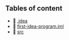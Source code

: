 ## Tables of content
- 📁 [.idea](./.idea)
- 📄 [first-idea-program.iml](./first-idea-program.iml)
- 📁 [src](./src)
